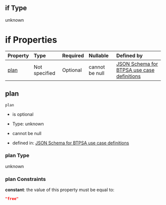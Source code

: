 ## if Type

unknown

# if Properties

| Property      | Type          | Required | Nullable       | Defined by                                                                                                                                                                                                                                  |
| :------------ | :------------ | :------- | :------------- | :------------------------------------------------------------------------------------------------------------------------------------------------------------------------------------------------------------------------------------------ |
| [plan](#plan) | Not specified | Optional | cannot be null | [JSON Schema for BTPSA use case definitions](btpsa-usecase-properties-services-items-allof-2-then-allof-27-then-allof-2-if-properties-plan.md "undefined#/properties/services/items/allOf/2/then/allOf/27/then/allOf/2/if/properties/plan") |

## plan



`plan`

*   is optional

*   Type: unknown

*   cannot be null

*   defined in: [JSON Schema for BTPSA use case definitions](btpsa-usecase-properties-services-items-allof-2-then-allof-27-then-allof-2-if-properties-plan.md "undefined#/properties/services/items/allOf/2/then/allOf/27/then/allOf/2/if/properties/plan")

### plan Type

unknown

### plan Constraints

**constant**: the value of this property must be equal to:

```json
"free"
```
